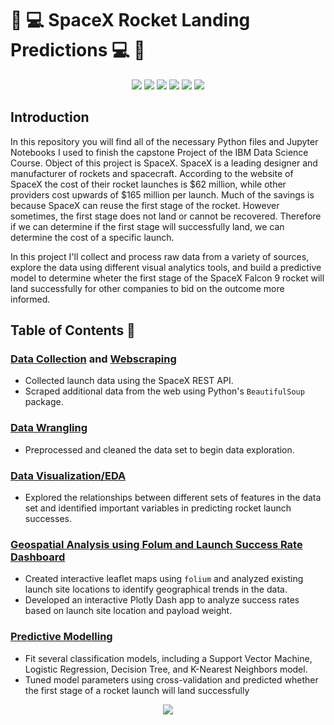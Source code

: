 #     🚀 💻 SpaceX Rocket Landing Predictions 💻 🚀 

<p align="center">
  <img src="https://img.shields.io/badge/Python-3670A0?&logo=python&logoColor=ffffff" /> 
  <img src="https://img.shields.io/badge/NumPy-%23013243.svg?&logo=numpy&logoColor=white"/> 
  <img src="https://img.shields.io/badge/pandas-%23130754.svg?logo=pandas&logoColor=white"/>
  <img src="https://img.shields.io/badge/scikit--learn-%23F89939.svg?&logo=scikit-learn&logoColor=white"/>
  <img src="https://img.shields.io/badge/Plotly-%233F4F75.svg?&logo=plotly&logoColor=white"/>
  <img src="https://img.shields.io/badge/Jupyter-%23F37725.svg?&logo=jupyter&logoColor=white"/>
</p> 


## Introduction 
In this repository you will find all of the necessary Python files and Jupyter Notebooks I used to finish the capstone Project of the IBM Data Science Course. Object of this project is SpaceX. SpaceX is a leading designer and manufacturer of rockets and spacecraft. According to the website of SpaceX the cost of their rocket launches is $62 million, while other providers cost upwards of $165 million per launch. Much of the savings is because SpaceX can reuse the first stage of the rocket. However sometimes, the first stage does not land or cannot be recovered. Therefore if we can determine if the first stage will successfully land, we can determine the cost of a specific launch. 

In this project I'll collect and process raw data from a variety of sources, explore the data using different visual analytics tools, and build a predictive model to determine wheter the first stage of the SpaceX Falcon 9 rocket will land successfully for other companies to bid on the outcome more informed.


## Table of Contents 👾
### [Data Collection](https://github.com/TonyGlimm/Applied-Data-Science-Capstone/tree/master/01%20-%20Data%20Collection) and [Webscraping](https://github.com/TonyGlimm/Applied-Data-Science-Capstone/tree/master/01%20-%20Data%20Collection)
- Collected launch data using the SpaceX REST API.
- Scraped additional data from the web using Python's `BeautifulSoup` package.

### [Data Wrangling](https://github.com/TonyGlimm/Applied-Data-Science-Capstone/tree/master/02%20-%20Data%20Wrangling)
- Preprocessed and cleaned the data set to begin data exploration.

### [Data Visualization/EDA](https://github.com/TonyGlimm/Applied-Data-Science-Capstone/tree/master/03%20Exploratory%20Data%20Analysis)
- Explored the relationships between different sets of features in the data set and identified important variables in predicting rocket launch successes.

### [Geospatial Analysis using Folum and Launch Success Rate Dashboard](https://github.com/TonyGlimm/Applied-Data-Science-Capstone/tree/master/04-Interactive%20Visual%20Analytics)
- Created interactive leaflet maps using `folium` and analyzed existing launch site locations to identify geographical trends in the data.
- Developed an interactive Plotly Dash app to analyze success rates based on launch site location and payload weight.

### [Predictive Modelling](https://github.com/TonyGlimm/Applied-Data-Science-Capstone/tree/master/05%20-%20Predictive%20Analysis%20(Classification))
- Fit several classification models, including a Support Vector Machine, Logistic Regression, Decision Tree, and K-Nearest Neighbors model.
- Tuned model parameters using cross-validation and predicted whether the first stage of a rocket launch will land successfully 


<p align="center">
  <img src="https://media.designrush.com/inspiration_images/134929/conversions/_1512513081_152_ibm-mobile.jpg"/>
</p>
